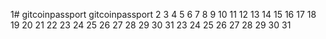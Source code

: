 1# gitcoinpassport
gitcoinpassport
2
3
4
5
6
7
8
9
10
11
12
13
14
15
16
17
18
19
20
21
22
23
24
25
26
27
28
29
30
31
23
24
25
26
27
28
29
30
31
